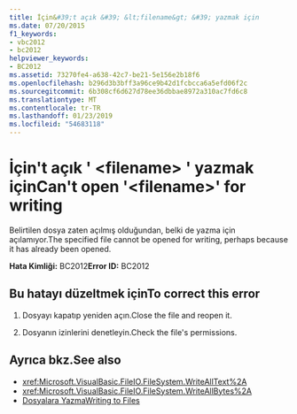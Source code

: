 ```yaml
---
title: İçin&#39;t açık &#39; &lt;filename&gt; &#39; yazmak için
ms.date: 07/20/2015
f1_keywords:
- vbc2012
- bc2012
helpviewer_keywords:
- BC2012
ms.assetid: 73270fe4-a638-42c7-be21-5e156e2b18f6
ms.openlocfilehash: b296d3b3bff3a96ce9b42d1fcbcca6a5efd06f2c
ms.sourcegitcommit: 6b308cf6d627d78ee36dbbae8972a310ac7fd6c8
ms.translationtype: MT
ms.contentlocale: tr-TR
ms.lasthandoff: 01/23/2019
ms.locfileid: "54683118"
---
```

# <a name="can39t-open-39ltfilenamegt39-for-writing"></a><span data-ttu-id="7d0bf-102">İçin&#39;t açık &#39; &lt;filename&gt; &#39; yazmak için</span><span class="sxs-lookup"><span data-stu-id="7d0bf-102">Can&#39;t open &#39;&lt;filename&gt;&#39; for writing</span></span>
<span data-ttu-id="7d0bf-103">Belirtilen dosya zaten açılmış olduğundan, belki de yazma için açılamıyor.</span><span class="sxs-lookup"><span data-stu-id="7d0bf-103">The specified file cannot be opened for writing, perhaps because it has already been opened.</span></span>  
  
 <span data-ttu-id="7d0bf-104">**Hata Kimliği:** BC2012</span><span class="sxs-lookup"><span data-stu-id="7d0bf-104">**Error ID:** BC2012</span></span>  
  
## <a name="to-correct-this-error"></a><span data-ttu-id="7d0bf-105">Bu hatayı düzeltmek için</span><span class="sxs-lookup"><span data-stu-id="7d0bf-105">To correct this error</span></span>  
  
1.  <span data-ttu-id="7d0bf-106">Dosyayı kapatıp yeniden açın.</span><span class="sxs-lookup"><span data-stu-id="7d0bf-106">Close the file and reopen it.</span></span>  
  
2.  <span data-ttu-id="7d0bf-107">Dosyanın izinlerini denetleyin.</span><span class="sxs-lookup"><span data-stu-id="7d0bf-107">Check the file's permissions.</span></span>  
  
## <a name="see-also"></a><span data-ttu-id="7d0bf-108">Ayrıca bkz.</span><span class="sxs-lookup"><span data-stu-id="7d0bf-108">See also</span></span>
- <xref:Microsoft.VisualBasic.FileIO.FileSystem.WriteAllText%2A>
- <xref:Microsoft.VisualBasic.FileIO.FileSystem.WriteAllBytes%2A>
- [<span data-ttu-id="7d0bf-109">Dosyalara Yazma</span><span class="sxs-lookup"><span data-stu-id="7d0bf-109">Writing to Files</span></span>](../../../visual-basic/developing-apps/programming/drives-directories-files/writing-to-files.md)
